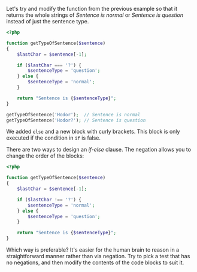 
Let's try and modify the function from the previous example so that it returns the whole strings of *Sentence is normal* or *Sentence is question* instead of just the sentence type.

```php
<?php

function getTypeOfSentence($sentence)
{
    $lastChar = $sentence[-1];

    if ($lastChar === '?') {
        $sentenceType = 'question';
    } else {
        $sentenceType = 'normal';
    }

    return "Sentence is {$sentenceType}";
}

getTypeOfSentence('Hodor');  // Sentence is normal
getTypeOfSentence('Hodor?'); // Sentence is question
```

We added `else` and a new block with curly brackets. This block is only executed if the condition in `if` is false.

There are two ways to design an *if-else* clause. The negation allows you to change the order of the blocks:

```php
<?php

function getTypeOfSentence($sentence)
{
    $lastChar = $sentence[-1];

    if ($lastChar !== '?') {
        $sentenceType = 'normal';
    } else {
        $sentenceType = 'question';
    }

    return "Sentence is {$sentenceType}";
}
```

Which way is preferable? It's easier for the human brain to reason in a straightforward manner rather than via negation. Try to pick a test that has no negations, and then modify the contents of the code blocks to suit it.
